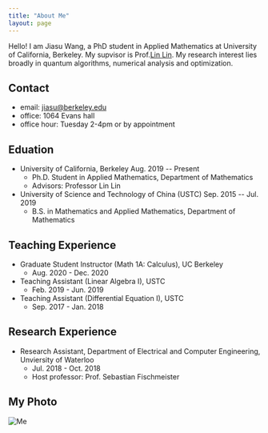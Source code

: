 ```yaml
---
title: "About Me"
layout: page
---
```


Hello! I am Jiasu Wang, a PhD student in Applied Mathematics at University of California, Berkeley. My supvisor is Prof.[Lin Lin](https://math.berkeley.edu/~linlin/). My research interest lies broadly in quantum algorithms, numerical analysis and optimization.


## Contact

- email: jiasu@berkeley.edu
- office: 1064 Evans hall
- office hour: Tuesday 2-4pm or by appointment


## Eduation

 - University of California, Berkeley Aug. 2019 -- Present
   - Ph.D. Student in Applied Mathematics, Department of Mathematics
   - Advisors: Professor Lin Lin 
 - University of Science and Technology of China (USTC) Sep. 2015 -- Jul. 2019
   - B.S. in Mathematics and Applied Mathematics, Department of Mathematics

## Teaching Experience

- Graduate Student Instructor (Math 1A: Calculus), UC Berkeley
  - Aug. 2020 - Dec. 2020
- Teaching Assistant (Linear Algebra I), USTC
  - Feb. 2019 - Jun. 2019
- Teaching Assistant (Differential Equation I), USTC
  - Sep. 2017 - Jan. 2018

## Research Experience

- Research Assistant, Department of Electrical and Computer Engineering, Unviersity of Waterloo
  - Jul. 2018 - Oct. 2018
  - Host professor: Prof. Sebastian Fischmeister


## My Photo

![Me](/fig/me.jpg)
